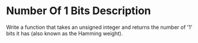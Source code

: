 # Number Of 1 Bits Description

Write a function that takes an unsigned integer and returns the number of '1' bits it has (also known as the Hamming weight).

